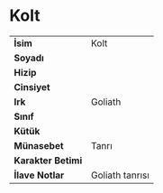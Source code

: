 # Kolt   
|  |  |  
|---|---|  
| **İsim** | Kolt|  
| **Soyadı** | |  
| **Hizip** | |  
| **Cinsiyet** | |  
| **Irk** | Goliath|  
| **Sınıf** | |  
| **Kütük** | |  
| **Münasebet** | Tanrı|  
| **Karakter Betimi** | |  
| **İlave Notlar** | Goliath tanrısı|  
